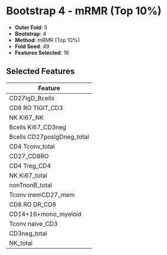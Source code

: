 # Bootstrap 4 - mRMR (Top 10%)

- **Outer Fold**: 5
- **Bootstrap**: 4
- **Method**: mRMR (Top 10%)
- **Fold Seed**: 49
- **Features Selected**: 16

## Selected Features

| Feature |
|---------|
| CD27IgD_Bcells |
| CD8 RO TIGIT_CD3 |
| NK Ki67_NK |
| Bcells Ki67_CD3neg |
| Bcells CD27posIgDneg_total |
| CD4 Tconv_total |
| CD27_CD8RO |
| CD4 Treg_CD4 |
| NK Ki67_total |
| nonTnonB_total |
| Tconv memCD27_mem |
| CD8 RO DR_CD8 |
| CD14+16+mono_myeloid |
| Tconv naive_CD3 |
| CD3neg_total |
| NK_total |
